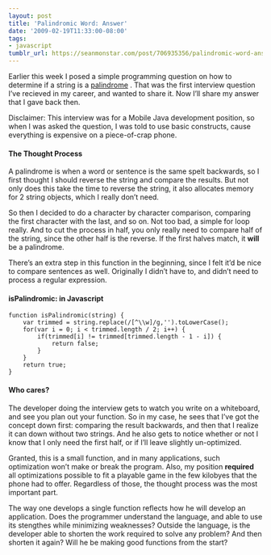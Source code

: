 ```yaml
---
layout: post
title: 'Palindromic Word: Answer'
date: '2009-02-19T11:33:00-08:00'
tags:
- javascript
tumblr_url: https://seanmonstar.com/post/706935356/palindromic-word-answer
---
```

Earlier this week I posed a simple programming question on how to determine if a string is a [palindrome](http://en.wikipedia.org/wiki/Special:Search/palindrome) . That was the first interview question I’ve recieved in my career, and wanted to share it. Now I’ll share my answer that I gave back then.

Disclaimer: This interview was for a Mobile Java development position, so when I was asked the question, I was told to use basic constructs, cause everything is expensive on a piece-of-crap phone.

#### The Thought Process

A palindrome is when a word or sentence is the same spelt backwards, so I first thought I should reverse the string and compare the results. But not only does this take the time to reverse the string, it also allocates memory for 2 string objects, which I really don’t need.

So then I decided to do a character by character comparison, comparing the first character with the last, and so on. Not too bad, a simple for loop really. And to cut the process in half, you only really need to compare half of the string, since the other half is the reverse. If the first halves match, it **will** be a palindrome.

There’s an extra step in this function in the beginning, since I felt it’d be nice to compare sentences as well. Originally I didn’t have to, and didn’t need to process a regular expression.

#### isPalindromic: in Javascript

    function isPalindromic(string) {    
    	var trimmed = string.replace(/[^\\w]/g,'').toLowerCase();
    	for(var i = 0; i < trimmed.length / 2; i++) {
    		if(trimmed[i] != trimmed[trimmed.length - 1 - i]) {
    			return false;
    		}
    	}
    	return true;
    }

#### Who cares?

The developer doing the interview gets to watch you write on a whiteboard, and see you plan out your function. So in my case, he sees that I’ve got the concept down first: comparing the result backwards, and then that I realize it can down without two strings. And he also gets to notice whether or not I know that I only need the first half, or if I’ll leave slightly un-optimized.

Granted, this is a small function, and in many applications, such optimization won’t make or break the program. Also, my position **required** all optimizations possible to fit a playable game in the few kilobyes that the phone had to offer. Regardless of those, the thought process was the most important part.

The way one develops a single function reflects how he will develop an application. Does the programmer understand the language, and able to use its stengthes while minimizing weaknesses? Outside the language, is the developer able to shorten the work required to solve any problem? And then shorten it again? Will he be making good functions from the start?


